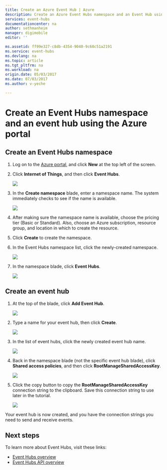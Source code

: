 ```yaml
---
title: Create an Azure Event Hub | Azure
description: Create an Azure Event Hubs namespace and an Event Hub using the Azure Portal
services: event-hubs
documentationcenter: na
author: sethmanheim
manager: digimobile
editor: ''

ms.assetid: ff99e327-c8db-4354-9040-9c60c51a2191
ms.service: event-hubs
ms.devlang: na
ms.topic: article
ms.tgt_pltfrm: na
ms.workload: na
origin.date: 05/03/2017
ms.date: 07/03/2017
ms.author: v-yeche

---
```


# Create an Event Hubs namespace and an event hub using the Azure portal

## Create an Event Hubs namespace

1. Log on to the [Azure portal][Azure portal], and click **New** at the top left of the screen.
2. Click **Internet of Things**, and then click **Event Hubs**.

    ![](./media/event-hubs-create/create-event-hub9.png)
3. In the **Create namespace** blade, enter a namespace name. The system immediately checks to see if the name is available.

    ![](./media/event-hubs-create/create-event-hub1.png)
4. After making sure the namespace name is available, choose the pricing tier (Basic or Standard). Also, choose an Azure subscription, resource group, and location in which to create the resource. 

5. Click **Create** to create the namespace.

6. In the Event Hubs namespace list, click the newly-created namespace.      

    ![](./media/event-hubs-create/create-event-hub2.png)
7. In the namespace blade, click **Event Hubs**.

    ![](./media/event-hubs-create/create-event-hub3.png)

## Create an event hub

1. At the top of the blade, click **Add Event Hub**.

    ![](./media/event-hubs-create/create-event-hub4.png)
2. Type a name for your event hub, then click **Create**.

    ![](./media/event-hubs-create/create-event-hub5.png)
3. In the list of event hubs, click the newly created event hub name.  

     ![](./media/event-hubs-create/create-event-hub6.png)
4. Back in the namespace blade (not the specific event hub blade), click **Shared access policies**, and then click **RootManageSharedAccessKey**.

     ![](./media/event-hubs-create/create-event-hub7.png)
5. Click the copy button to copy the **RootManageSharedAccessKey** connection string to the clipboard. Save this connection string to use later in the tutorial.

     ![](./media/event-hubs-create/create-event-hub8.png)

Your event hub is now created, and you have the connection strings you need to send and receive events.

## Next steps
To learn more about Event Hubs, visit these links:

* [Event Hubs overview](event-hubs-what-is-event-hubs.md)
* [Event Hubs API overview](event-hubs-api-overview.md)

[Azure portal]: https://portal.azure.cn/